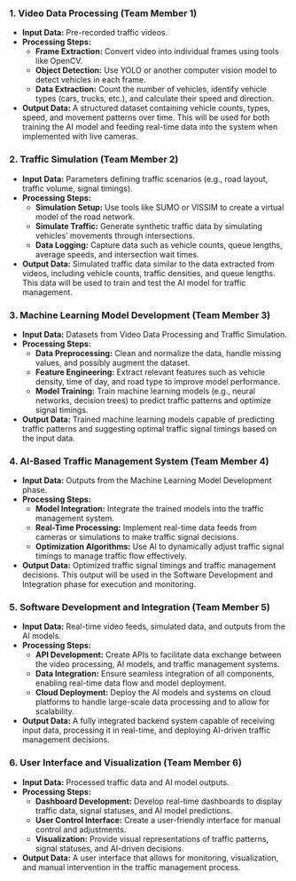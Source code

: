 ### **1. Video Data Processing (Team Member 1)**

- **Input Data:** Pre-recorded traffic videos.
- **Processing Steps:**
    - **Frame Extraction:** Convert video into individual frames using tools like OpenCV.
    - **Object Detection:** Use YOLO or another computer vision model to detect vehicles in each frame.
    - **Data Extraction:** Count the number of vehicles, identify vehicle types (cars, trucks, etc.), and calculate their speed and direction.
- **Output Data:** A structured dataset containing vehicle counts, types, speed, and movement patterns over time. This will be used for both training the AI model and feeding real-time data into the system when implemented with live cameras.

### **2. Traffic Simulation (Team Member 2)**

- **Input Data:** Parameters defining traffic scenarios (e.g., road layout, traffic volume, signal timings).
- **Processing Steps:**
    - **Simulation Setup:** Use tools like SUMO or VISSIM to create a virtual model of the road network.
    - **Simulate Traffic:** Generate synthetic traffic data by simulating vehicles’ movements through intersections.
    - **Data Logging:** Capture data such as vehicle counts, queue lengths, average speeds, and intersection wait times.
- **Output Data:** Simulated traffic data similar to the data extracted from videos, including vehicle counts, traffic densities, and queue lengths. This data will be used to train and test the AI model for traffic management.

### **3. Machine Learning Model Development (Team Member 3)**

- **Input Data:** Datasets from Video Data Processing and Traffic Simulation.
- **Processing Steps:**
    - **Data Preprocessing:** Clean and normalize the data, handle missing values, and possibly augment the dataset.
    - **Feature Engineering:** Extract relevant features such as vehicle density, time of day, and road type to improve model performance.
    - **Model Training:** Train machine learning models (e.g., neural networks, decision trees) to predict traffic patterns and optimize signal timings.
- **Output Data:** Trained machine learning models capable of predicting traffic patterns and suggesting optimal traffic signal timings based on the input data.

### **4. AI-Based Traffic Management System (Team Member 4)**

- **Input Data:** Outputs from the Machine Learning Model Development phase.
- **Processing Steps:**
    - **Model Integration:** Integrate the trained models into the traffic management system.
    - **Real-Time Processing:** Implement real-time data feeds from cameras or simulations to make traffic signal decisions.
    - **Optimization Algorithms:** Use AI to dynamically adjust traffic signal timings to manage traffic flow effectively.
- **Output Data:** Optimized traffic signal timings and traffic management decisions. This output will be used in the Software Development and Integration phase for execution and monitoring.

### **5. Software Development and Integration (Team Member 5)**

- **Input Data:** Real-time video feeds, simulated data, and outputs from the AI models.
- **Processing Steps:**
    - **API Development:** Create APIs to facilitate data exchange between the video processing, AI models, and traffic management systems.
    - **Data Integration:** Ensure seamless integration of all components, enabling real-time data flow and model deployment.
    - **Cloud Deployment:** Deploy the AI models and systems on cloud platforms to handle large-scale data processing and to allow for scalability.
- **Output Data:** A fully integrated backend system capable of receiving input data, processing it in real-time, and deploying AI-driven traffic management decisions.

### **6. User Interface and Visualization (Team Member 6)**

- **Input Data:** Processed traffic data and AI model outputs.
- **Processing Steps:**
    - **Dashboard Development:** Develop real-time dashboards to display traffic data, signal statuses, and AI model predictions.
    - **User Control Interface:** Create a user-friendly interface for manual control and adjustments.
    - **Visualization:** Provide visual representations of traffic patterns, signal statuses, and AI-driven decisions.
- **Output Data:** A user interface that allows for monitoring, visualization, and manual intervention in the traffic management process.

